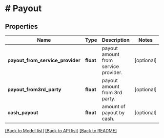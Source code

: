 # # Payout

## Properties

Name | Type | Description | Notes
------------ | ------------- | ------------- | -------------
**payout_from_service_provider** | **float** | payout amount from service provider. | [optional]
**payout_from3rd_party** | **float** | payout amount from 3rd party. | [optional]
**cash_payout** | **float** | amount of payout by cash. | [optional]

[[Back to Model list]](../../README.md#models) [[Back to API list]](../../README.md#endpoints) [[Back to README]](../../README.md)
